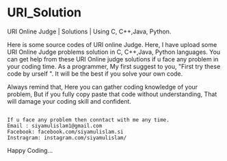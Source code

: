 # URI_Solution
URI Online Judge | Solutions | Using C, C++,Java, Python.


Here is some source codes of URI online Judge.
Here, I have upload some URI Online Judge problems solution in C, C++,Java, Python languages.
You can get help from these URI Online judge solutions if u face any problem in your coding time.
As a programmer, My first suggest to you, "First try these code by urself ". It will be the best if you solve your own code.  
 
Always remind that, Here you can gather coding knowledge of your problem, But if you fully copy paste that code without understanding,
That will damage your coding skill and confident.
~~~~~~~~~~~~~~~~~~~~~~~~~~~~~~~~~~~~~~~~~~~~~~~~~~~~~~~~~~~~~~~~~~~~~~~~~~~~~~~~~~~~~~~~~~~~~~~~~~~~~~~~~~~~~~~~~~~~~~~~~~~~~~~  

If u face any problem then conntact with me any time.
Email : siyamulislam1@gmail.com
Facebook: facebook.com/siyamulislam.si
Instragram: instagram.com/siyamulislam/
~~~~~~~~~~~~~~~~~~~~~~~~~~~~~~~~~~~~~~~~~~~~~~~~~~~~~~~~~~~~~~~~~~~~~~~~~~~~~~~~~~~~~~~~~~~~~~~~~~~~~~~~~~~~~~~~~~~~~~~~~~~~~~~~
Happy Coding... 
